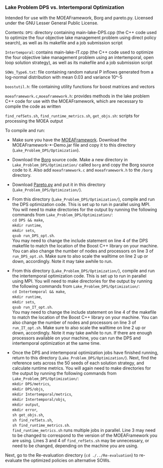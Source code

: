 ### Lake Problem DPS vs. Intertemporal Optimization

Intended for use with the MOEAFramework, Borg and pareto.py. Licensed under the GNU Lesser General Public License.

Contents:
`DPS`: directory containing main-lake-DPS.cpp (the C++ code used to optimize the four objective lake management problem using direct policy search), as well as its makefile and a job submission script

`Intertemporal`: contains main-lake-IT.cpp (the C++ code used to optimize the four objective lake management problem using an intertemporal, open loop solution strategy), as well as its makefile and a job submission script

`SOWs_Type6.txt`: file containing random natural P inflows generated from a log-normal distribution with mean 0.03 and variance 10^-5

`boostutil.h`: file containing utility functions for boost matrices and vectors

`moeaframework.c`,`moeaframework.h`: provides methods in the lake problem C++ code for use with the MOEAFramework, which are necessary to compile the code as written

`find_refSets.sh`, `find_runtime_metrics.sh`, `get_objs.sh`: scripts for processing the MOEA output

To compile and run:
* Make sure you have the [MOEAFramework](http://www.moeaframework.org). Download the MOEAFramework-\*-Demo.jar file and copy it to this directory (`Lake_Problem_DPS/Optimization`).

* Download the [Borg](http://borgmoea.org/) source code. Make a new directory in `Lake_Problem_DPS/Optimization/` called `borg` and copy the Borg source code to it. Also add `moeaframework.c` and `moeaframework.h` to the `/borg` directory.

* Download [Pareto.py](https://github.com/matthewjwoodruff/pareto.py) and put it in this directory (`Lake_Problem_DPS/Optimization/`).

* From this directory (`Lake_Problem_DPS/Optimization/`), compile and run the DPS optimization code. This is set up to run in parallel using MPI. You will need to make directories for the output by running the following commands from `Lake_Problem_DPS/Optimization/`:   
`cd DPS && make`,   
`mkdir runtime`,   
`mkdir sets`,   
`qsub run_DPS_opt.sh`.   
You may need to change the include statement on line 4 of the DPS makefile to match the location of the Boost C++ library on your machine. You can also change the number of nodes and processors on line 3 of `run_DPS_opt.sh`. Make sure to also scale the walltime on line 2 up or down, accordingly. Note it may take awhile to run.

* From this directory (`Lake_Problem_DPS/Optimization/`), compile and run the intertemporal optimization code. This is set up to run in parallel using MPI. You will need to make directories for the output by running the following commands from `Lake_Problem_DPS/Optimization/`:   
`cd Intertemporal && make`,   
`mkdir runtime`,   
`mkdir sets`,   
`qsub run_IT_opt.sh`.   
You may need to change the include statement on line 4 of the makefile to match the location of the Boost C++ library on your machine. You can also change the number of nodes and processors on line 3 of `run_IT_opt.sh`. Make sure to also scale the walltime on line 2 up or down, accordingly. Note it may take awhile to run. If there are enough processors available on your machine, you can run the DPS and intertemporal optimization at the same time.

* Once the DPS and intertemporal optimization jobs have finished running, return to this directory (`Lake_Problem_DPS/Optimization/`). Next, find the reference sets across the 50 seeds of each solution strategy, and calculate runtime metrics. You will again need to make directories for the output by running the following commands from `Lake_Problem_DPS/Optimization/`:   
`mkdir DPS/metrics`,   
`mkdir DPS/objs`,   
`mkdir Intertemporal/metrics`,   
`mkdir Intertemporal/objs`,   
`mkdir output`,   
`mkdir error`,   
`sh get_objs.sh`,   
`sh find_refSets.sh`,   
`sh find_runtime_metrics.sh`.   
`find_runtime_metrics.sh` runs multiple jobs in parallel. Line 3 may need to be changed to correspond to the version of the MOEAFramework you are using. Lines 3 and 4 of `find_refSets.sh` may be unnecessary, or need to be changed, depending on the machine you are using.

Next, go to the Re-evaluation directory (`cd ./../Re-evaluation`) to re-evaluate the optimized policies on alternative SOWs.
